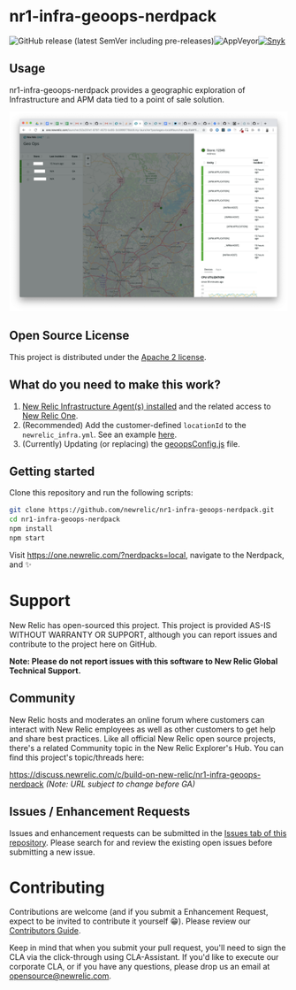 # nr1-infra-geoops-nerdpack

![GitHub release (latest SemVer including pre-releases)](https://img.shields.io/github/v/release/newrelic/nr1-infra-geoops-nerdpack?include_prereleases&sort=semver)![AppVeyor](https://img.shields.io/appveyor/ci/newrelic/nr1-infra-geoops-nerdpack)[![Snyk](https://snyk.io/test/github/newrelic/nr1-infra-geoops-nerdpack/badge.svg)](https://snyk.io/test/github/hospitalrun/hospitalrun-frontend)

## Usage

nr1-infra-geoops-nerdpack provides a geographic exploration of Infrastructure and APM data tied to a point of sale solution.

![Screenshot #1](screenshots/screenshot_01.png)

## Open Source License

This project is distributed under the [Apache 2 license](blob/master/LICENSE).

## What do you need to make this work?

1. [New Relic Infrastructure Agent(s) installed](https://newrelic.com/products/infrastructure) and the related access to [New Relic One](https://newrelic.com/platform).
2. (Recommended) Add the customer-defined `locationId` to the `newrelic_infra.yml`. See an example [here](blob/master/examples/example_newrelic_infra.yml).
3. (Currently) Updating (or replacing) the [geoopsConfig.js](blob/master/geoopsConfig.js) file.

## Getting started

Clone this repository and run the following scripts:

```bash
git clone https://github.com/newrelic/nr1-infra-geoops-nerdpack.git
cd nr1-infra-geoops-nerdpack
npm install
npm start
```

Visit https://one.newrelic.com/?nerdpacks=local, navigate to the Nerdpack, and :sparkles:

# Support

New Relic has open-sourced this project. This project is provided AS-IS WITHOUT WARRANTY OR SUPPORT, although you can report issues and contribute to the project here on GitHub.

**Note: Please do not report issues with this software to New Relic Global Technical Support.**

## Community

New Relic hosts and moderates an online forum where customers can interact with New Relic employees as well as other customers to get help and share best practices. Like all official New Relic open source projects, there's a related Community topic in the New Relic Explorer's Hub. You can find this project's topic/threads here:

https://discuss.newrelic.com/c/build-on-new-relic/nr1-infra-geoops-nerdpack
*(Note: URL subject to change before GA)*

## Issues / Enhancement Requests

Issues and enhancement requests can be submitted in the [Issues tab of this repository](issues). Please search for and review the existing open issues before submitting a new issue.

# Contributing

Contributions are welcome (and if you submit a Enhancement Request, expect to be invited to contribute it yourself :grin:). Please review our [Contributors Guide](blob/master/CONTRIBUTING.md).

Keep in mind that when you submit your pull request, you'll need to sign the CLA via the click-through using CLA-Assistant. If you'd like to execute our corporate CLA, or if you have any questions, please drop us an email at opensource@newrelic.com.
